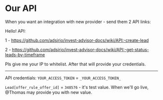 # Our API
When you want an integration with new provider - send them 2 API links:

Hello! 
API:

1 - https://github.com/adsirio/invest-advisor-docs/wiki/API:-create-lead

2 - https://github.com/adsirio/invest-advisor-docs/wiki/API:-get-status-leads-by-timeframe

Pls give me your IP to whitelist. After that will provide your credentials.

---

API credentials:
`YOUR_ACCESS_TOKEN` = `_YOUR_ACCESS_TOKEN_`

`Lead[offer_rule_offer_id]` = `348576` - it's test value. When we'll go live, @Thomas  may provide you with new value.
